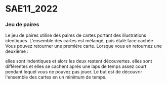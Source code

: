 # SAE11_2022

### Jeu de paires
Le jeu de paires utilise des paires de cartes portant des illustrations identiques. L'ensemble des cartes est mélangé, puis étalé face cachée. Vous pouvez retourner une première carte. Lorsque vous en retournez une deuxième :

elles sont indentiques et alors les deux restent découvertes.
elles sont différentes et elles se cachent après une laps de temps assez court pendant lequel vous ne pouvez pas jouer.
Le but est de découvrir l'ensemble des cartes en un minimum de temps.